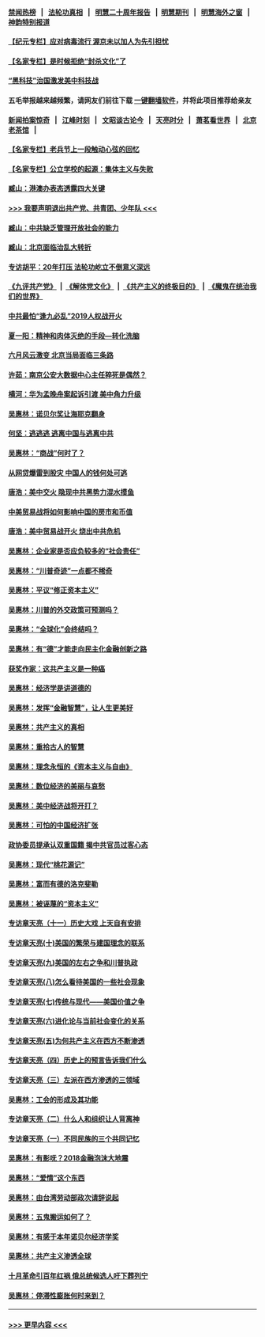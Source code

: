 #### [禁闻热榜](热点新闻.md?=0)  &nbsp;&nbsp;|&nbsp;&nbsp; [法轮功真相](https://github.com/gfw-breaker/truth/blob/master/README.md?=0) &nbsp;&nbsp;|&nbsp;&nbsp; [明慧二十周年报告](https://github.com/gfw-breaker/mh-reports/blob/master/README.md?=0) &nbsp;&nbsp;|&nbsp;&nbsp;[明慧期刊](https://github.com/gfw-breaker/mh-qikan) &nbsp;&nbsp;|&nbsp;&nbsp; [明慧海外之窗](https://github.com/gfw-breaker/mh-news/blob/master/README.md?=0) &nbsp;&nbsp;|&nbsp;&nbsp; [神韵特别报道](https://github.com/gfw-breaker/mh-news/blob/master/shenyun.md?=0)
#### [【纪元专栏】应对病毒流行 渥京未以加人为先引担忧](../pages/nsc423/n11875714.md?t=03101131) 
#### [【名家专栏】是时候拒绝“封杀文化”了](../pages/nsc423/n11814093.md?t=03101131) 
#### [“黑科技”治国激发美中科技战](../pages/nsc423/n11638056.md?t=03101131) 
#### 五毛举报越来越频繁，请网友们前往下载 [一键翻墙软件](https://github.com/gfw-breaker/ssr-accounts)，并将此项目推荐给亲友
#### [新闻拍案惊奇](https://github.com/gfw-breaker/banned-news/blob/master/pages/link4.md) &nbsp;&nbsp;|&nbsp;&nbsp; [江峰时刻](https://github.com/gfw-breaker/banned-news/blob/master/pages/link4.md) &nbsp;&nbsp;|&nbsp;&nbsp; [文昭谈古论今](https://github.com/gfw-breaker/banned-news/blob/master/pages/link4.md) &nbsp;&nbsp;|&nbsp;&nbsp; [天亮时分](https://github.com/gfw-breaker/banned-news/blob/master/pages/link4.md) &nbsp;&nbsp;|&nbsp;&nbsp; [萧茗看世界](https://github.com/gfw-breaker/banned-news/blob/master/pages/link4.md) &nbsp;&nbsp;|&nbsp;&nbsp; [北京老茶馆](https://github.com/gfw-breaker/banned-news/blob/master/pages/link4.md) &nbsp;&nbsp;|&nbsp;&nbsp; 
#### [【名家专栏】老兵节上一段触动心弦的回忆](../pages/nsc423/n11646016.md?t=03101131) 
#### [【名家专栏】公立学校的起源：集体主义与失败](../pages/nsc423/n11601833.md?t=03101131) 
#### [臧山：港澳办表态透露四大关键](../pages/nsc423/n11421628.md?t=03101131) 
#### [>>> 我要声明退出共产党、共青团、少年队 <<<](https://github.com/begood0513/goodnews/blob/master/quit/letter.md) 
#### [臧山：中共缺乏管理开放社会的能力](../pages/nsc423/n11407457.md?t=03101131) 
#### [臧山：北京面临治乱大转折](../pages/nsc423/n11406895.md?t=03101131) 
#### [专访胡平：20年打压 法轮功屹立不倒意义深远](../pages/nsc423/n11398800.md?t=03101131) 
#### [《九评共产党》](https://github.com/begood0513/9ping.md/blob/master/README.md) &nbsp;|&nbsp; [《解体党文化》](../../../../jtdwh.md/blob/master/README.md)  &nbsp;|&nbsp; [《共产主义的终极目的》](../../../../gczydzjmd.md/blob/master/README.md) &nbsp;|&nbsp; [《魔鬼在统治我们的世界》](../../../../mgztzwmdsj.md/blob/master/README.md) 
#### [中共最怕“逢九必乱”2019人权战开火](../pages/nsc423/n11385248.md?t=03101131) 
#### [夏一阳：精神和肉体灭绝的手段—转化洗脑](../pages/nsc423/n11368250.md?t=03101131) 
#### [六月风云激变 北京当局面临三条路](../pages/nsc423/n11313668.md?t=03101131) 
#### [许茹：南京公安大数据中心主任猝死是偶然？](../pages/nsc423/n11064744.md?t=03101131) 
#### [横河：华为孟晚舟案起诉引渡 美中角力升级](../pages/nsc423/n11027230.md?t=03101131) 
#### [吴惠林：诺贝尔奖让海耶克翻身](../pages/nsc423/n10890049.md?t=03101131) 
#### [何坚：逃逃逃 逃离中国与逃离中共](../pages/nsc423/n10592891.md?t=03101131) 
#### [吴惠林：“商战”何时了？](../pages/nsc423/n10573558.md?t=03101131) 
#### [从网贷爆雷到股灾 中国人的钱何处可逃](../pages/nsc423/n10572800.md?t=03101131) 
#### [唐浩：美中交火 隐现中共黑势力混水摸鱼](../pages/nsc423/n10544040.md?t=03101131) 
#### [中美贸易战将如何影响中国的房市和币值](../pages/nsc423/n10543697.md?t=03101131) 
#### [唐浩：美中贸易战开火 烧出中共危机](../pages/nsc423/n10540126.md?t=03101131) 
#### [吴惠林：企业家是否应负较多的“社会责任”](../pages/nsc423/n10535022.md?t=03101131) 
#### [吴惠林：“川普奇迹”一点都不稀奇](../pages/nsc423/n10512808.md?t=03101131) 
#### [吴惠林：平议“修正资本主义”](../pages/nsc423/n10495724.md?t=03101131) 
#### [吴惠林：川普的外交政策可预测吗？](../pages/nsc423/n10462387.md?t=03101131) 
#### [吴惠林：“全球化”会终结吗？](../pages/nsc423/n10452838.md?t=03101131) 
#### [吴惠林：有“德”才能走向民主化金融创新之路](../pages/nsc423/n10432292.md?t=03101131) 
#### [获奖作家：这共产主义是一种癌](../pages/nsc423/n10431541.md?t=03101131) 
#### [吴惠林：经济学是讲道德的](../pages/nsc423/n10398014.md?t=03101131) 
#### [吴惠林：发挥“金融智慧”，让人生更美好](../pages/nsc423/n10375019.md?t=03101131) 
#### [吴惠林：共产主义的真相](../pages/nsc423/n10351394.md?t=03101131) 
#### [吴惠林：重拾古人的智慧](../pages/nsc423/n10337691.md?t=03101131) 
#### [吴惠林：理念永恒的《资本主义与自由》](../pages/nsc423/n10316274.md?t=03101131) 
#### [吴惠林：数位经济的美丽与哀愁](../pages/nsc423/n10292946.md?t=03101131) 
#### [吴惠林：美中经济战将开打？](../pages/nsc423/n10258825.md?t=03101131) 
#### [吴惠林：可怕的中国经济扩张](../pages/nsc423/n10219147.md?t=03101131) 
#### [政协委员提承认双重国籍 揭中共官员过客心态](../pages/nsc423/n10208809.md?t=03101131) 
#### [吴惠林：现代“桃花源记”](../pages/nsc423/n10185234.md?t=03101131) 
#### [吴惠林：富而有德的洛克斐勒](../pages/nsc423/n10142264.md?t=03101131) 
#### [吴惠林：被诬蔑的“资本主义”](../pages/nsc423/n10124816.md?t=03101131) 
#### [专访章天亮（十一）历史大戏 上天自有安排](../pages/nsc423/n10094905.md?t=03101131) 
#### [专访章天亮(十)美国的繁荣与建国理念的联系](../pages/nsc423/n10094899.md?t=03101131) 
#### [专访章天亮(九)美国的左右之争和川普执政](../pages/nsc423/n10094889.md?t=03101131) 
#### [专访章天亮(八)怎么看待美国的一些社会现象](../pages/nsc423/n10094857.md?t=03101131) 
#### [专访章天亮(七)传统与现代——美国价值之争](../pages/nsc423/n10093140.md?t=03101131) 
#### [专访章天亮(六)进化论与当前社会变化的关系](../pages/nsc423/n10092036.md?t=03101131) 
#### [专访章天亮(五)为何共产主义在西方不断渗透](../pages/nsc423/n10083620.md?t=03101131) 
#### [专访章天亮（四）历史上的预言告诉我们什么](../pages/nsc423/n10083606.md?t=03101131) 
#### [专访章天亮（三）左派在西方渗透的三领域](../pages/nsc423/n10081115.md?t=03101131) 
#### [吴惠林：工会的形成及其功能](../pages/nsc423/n10080633.md?t=03101131) 
#### [专访章天亮（二）什么人和组织让人背离神](../pages/nsc423/n10076637.md?t=03101131) 
#### [专访章天亮（一）不同民族的三个共同记忆](../pages/nsc423/n10074188.md?t=03101131) 
#### [吴惠林：有影呒？2018金融泡沫大地震](../pages/nsc423/n10040534.md?t=03101131) 
#### [吴惠林：“爱情”这个东西](../pages/nsc423/n10019423.md?t=03101131) 
#### [吴惠林：由台湾劳动部政次请辞说起](../pages/nsc423/n9979679.md?t=03101131) 
#### [吴惠林：五鬼搬运如何了？](../pages/nsc423/n9925338.md?t=03101131) 
#### [吴惠林：有感于本年诺贝尔经济学奖](../pages/nsc423/n9871883.md?t=03101131) 
#### [吴惠林：共产主义渗透全球](../pages/nsc423/n9812748.md?t=03101131) 
#### [十月革命引百年红祸 俄总统候选人吁下葬列宁](../pages/nsc423/n9810182.md?t=03101131) 
#### [吴惠林：停滞性膨胀何时来到？](../pages/nsc423/n9764136.md?t=03101131) 

----
#### [ >>> 更早内容 <<< ](../indexes/nsc423-earlier.md)
